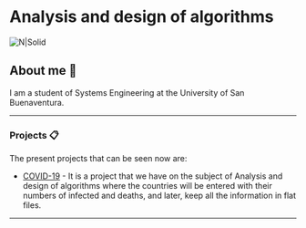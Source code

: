 # Analysis and design of algorithms

![N|Solid](https://www.usbbog.edu.co/matlab/images/logo_acreditacion.png)

## About me 🚀

I am a student of Systems Engineering at the University of San Buenaventura.

---
### Projects 📋

The present projects that can be seen now are:

* [COVID-19](https://gisanddata.maps.arcgis.com/apps/opsdashboard/index.html#/bda7594740fd40299423467b48e9ecf6) - It is a project that we have on the subject of Analysis and design of algorithms where the countries will be entered with their numbers of infected and deaths, and later, keep all the information in flat files.
---

